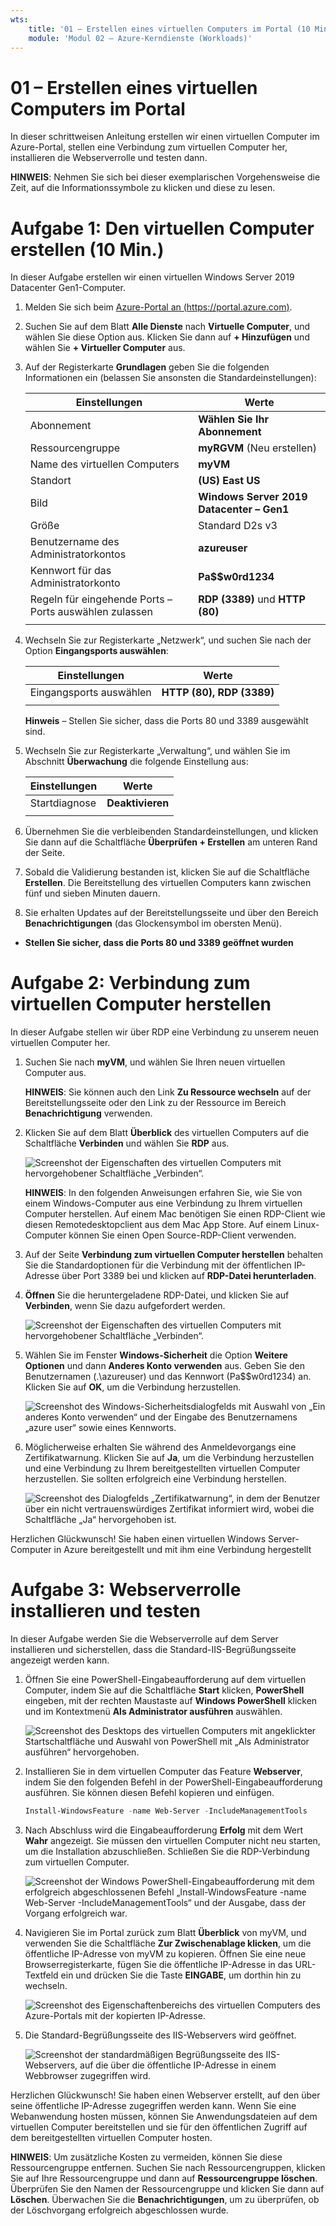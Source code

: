 ```yaml
---
wts:
    title: '01 – Erstellen eines virtuellen Computers im Portal (10 Min.)'
    module: 'Modul 02 – Azure-Kerndienste (Workloads)'
---
```

# 01 – Erstellen eines virtuellen Computers im Portal

In dieser schrittweisen Anleitung erstellen wir einen virtuellen Computer im Azure-Portal, stellen eine Verbindung zum virtuellen Computer her, installieren die Webserverrolle und testen dann. 

**HINWEIS**: Nehmen Sie sich bei dieser exemplarischen Vorgehensweise die Zeit, auf die Informationssymbole zu klicken und diese zu lesen. 

# Aufgabe 1: Den virtuellen Computer erstellen (10 Min.)

In dieser Aufgabe erstellen wir einen virtuellen Windows Server 2019 Datacenter Gen1-Computer. 

1. Melden Sie sich beim [Azure-Portal an (https://portal.azure.com)](https://portal.azure.com?azure-portal=true).

2. Suchen Sie auf dem Blatt **Alle Dienste** nach **Virtuelle Computer**, und wählen Sie diese Option aus. Klicken Sie dann auf **+ Hinzufügen** und wählen Sie **+ Virtueller Computer** aus.

3. Auf der Registerkarte **Grundlagen** geben Sie die folgenden Informationen ein (belassen Sie ansonsten die Standardeinstellungen):

    | Einstellungen | Werte |
    |  -- | -- |
    | Abonnement | **Wählen Sie Ihr Abonnement**|
    | Ressourcengruppe | **myRGVM** (Neu erstellen) |
    | Name des virtuellen Computers | **myVM** |
    | Standort | **(US) East US**|
    | Bild | **Windows Server 2019 Datacenter – Gen1**|
    | Größe | Standard D2s v3|
    | Benutzername des Administratorkontos | **azureuser** |
    | Kennwort für das Administratorkonto | **Pa$$w0rd1234**|
    | Regeln für eingehende Ports – Ports auswählen zulassen | **RDP (3389)** und **HTTP (80)**|
    | | |

4. Wechseln Sie zur Registerkarte „Netzwerk“, und suchen Sie nach der Option **Eingangsports auswählen**:

    | Einstellungen | Werte |
    | -- | -- |
    | Eingangsports auswählen | **HTTP (80), RDP (3389)**|
    | | |

    **Hinweis** – Stellen Sie sicher, dass die Ports 80 und 3389 ausgewählt sind.

5. Wechseln Sie zur Registerkarte „Verwaltung“, und wählen Sie im Abschnitt **Überwachung** die folgende Einstellung aus:

    | Einstellungen | Werte |
    | -- | -- |
    | Startdiagnose | **Deaktivieren**|
    | | |

6. Übernehmen Sie die verbleibenden Standardeinstellungen, und klicken Sie dann auf die Schaltfläche **Überprüfen + Erstellen** am unteren Rand der Seite.

7. Sobald die Validierung bestanden ist, klicken Sie auf die Schaltfläche **Erstellen**. Die Bereitstellung des virtuellen Computers kann zwischen fünf und sieben Minuten dauern.

8. Sie erhalten Updates auf der Bereitstellungsseite und über den Bereich **Benachrichtigungen** (das Glockensymbol im obersten Menü).

* **Stellen Sie sicher, dass die Ports 80 und 3389 geöffnet wurden**

# Aufgabe 2: Verbindung zum virtuellen Computer herstellen

In dieser Aufgabe stellen wir über RDP eine Verbindung zu unserem neuen virtuellen Computer her. 

1. Suchen Sie nach **myVM**, und wählen Sie Ihren neuen virtuellen Computer aus.

    **HINWEIS**: Sie können auch den Link **Zu Ressource wechseln** auf der Bereitstellungsseite oder den Link zu der Ressource im Bereich **Benachrichtigung** verwenden.

2. Klicken Sie auf dem Blatt **Überblick** des virtuellen Computers auf die Schaltfläche **Verbinden** und wählen Sie **RDP** aus.

    ![Screenshot der Eigenschaften des virtuellen Computers mit hervorgehobener Schaltfläche „Verbinden“.](../images/0101.png)

    **HINWEIS**: In den folgenden Anweisungen erfahren Sie, wie Sie von einem Windows-Computer aus eine Verbindung zu Ihrem virtuellen Computer herstellen. Auf einem Mac benötigen Sie einen RDP-Client wie diesen Remotedesktopclient aus dem Mac App Store. Auf einem Linux-Computer können Sie einen Open Source-RDP-Client verwenden.

2. Auf der Seite **Verbindung zum virtuellen Computer herstellen** behalten Sie die Standardoptionen für die Verbindung mit der öffentlichen IP-Adresse über Port 3389 bei und klicken auf **RDP-Datei herunterladen**.

3. **Öffnen** Sie die heruntergeladene RDP-Datei, und klicken Sie auf **Verbinden**, wenn Sie dazu aufgefordert werden. 

    ![Screenshot der Eigenschaften des virtuellen Computers mit hervorgehobener Schaltfläche „Verbinden“. ](../images/0102.png)

4. Wählen Sie im Fenster **Windows-Sicherheit** die Option **Weitere Optionen** und dann **Anderes Konto verwenden** aus. Geben Sie den Benutzernamen (.\azureuser) und das Kennwort (Pa$$w0rd1234) an. Klicken Sie auf **OK**, um die Verbindung herzustellen.

    ![Screenshot des Windows-Sicherheitsdialogfelds mit Auswahl von „Ein anderes Konto verwenden“ und der Eingabe des Benutzernamens „azure user“ sowie eines Kennworts.](../images/0103.png)

5. Möglicherweise erhalten Sie während des Anmeldevorgangs eine Zertifikatwarnung. Klicken Sie auf **Ja**, um die Verbindung herzustellen und eine Verbindung zu Ihrem bereitgestellten virtuellen Computer herzustellen. Sie sollten erfolgreich eine Verbindung herstellen.

    ![Screenshot des Dialogfelds „Zertifikatwarnung“, in dem der Benutzer über ein nicht vertrauenswürdiges Zertifikat informiert wird, wobei die Schaltfläche „Ja“ hervorgehoben ist. ](../images/0104.png)

Herzlichen Glückwunsch! Sie haben einen virtuellen Windows Server-Computer in Azure bereitgestellt und mit ihm eine Verbindung hergestellt

# Aufgabe 3: Webserverrolle installieren und testen

In dieser Aufgabe werden Sie die Webserverrolle auf dem Server installieren und sicherstellen, dass die Standard-IIS-Begrüßungsseite angezeigt werden kann.

1. Öffnen Sie eine PowerShell-Eingabeaufforderung auf dem virtuellen Computer, indem Sie auf die Schaltfläche **Start** klicken, **PowerShell** eingeben, mit der rechten Maustaste auf **Windows PowerShell** klicken und im Kontextmenü **Als Administrator ausführen** auswählen.

    ![Screenshot des Desktops des virtuellen Computers mit angeklickter Startschaltfläche und Auswahl von PowerShell mit „Als Administrator ausführen“ hervorgehoben.](../images/0105.png)

2. Installieren Sie in dem virtuellen Computer das Feature **Webserver**, indem Sie den folgenden Befehl in der PowerShell-Eingabeaufforderung ausführen. Sie können diesen Befehl kopieren und einfügen.

    ```PowerShell
    Install-WindowsFeature -name Web-Server -IncludeManagementTools
    ```
  
3. Nach Abschluss wird die Eingabeaufforderung **Erfolg** mit dem Wert **Wahr** angezeigt. Sie müssen den virtuellen Computer nicht neu starten, um die Installation abzuschließen. Schließen Sie die RDP-Verbindung zum virtuellen Computer.

    ![Screenshot der Windows PowerShell-Eingabeaufforderung mit dem erfolgreich abgeschlossenen Befehl „Install-WindowsFeature -name Web-Server -IncludeManagementTools“ und der Ausgabe, dass der Vorgang erfolgreich war.](../images/0106.png)

4. Navigieren Sie im Portal zurück zum Blatt **Überblick** von myVM, und verwenden Sie die Schaltfläche **Zur Zwischenablage klicken**, um die öffentliche IP-Adresse von myVM zu kopieren. Öffnen Sie eine neue Browserregisterkarte, fügen Sie die öffentliche IP-Adresse in das URL-Textfeld ein und drücken Sie die Taste **EINGABE**, um dorthin hin zu wechseln.

    ![Screenshot des Eigenschaftenbereichs des virtuellen Computers des Azure-Portals mit der kopierten IP-Adresse.](../images/0107.png)

5. Die Standard-Begrüßungsseite des IIS-Webservers wird geöffnet.

    ![Screenshot der standardmäßigen Begrüßungsseite des IIS-Webservers, auf die über die öffentliche IP-Adresse in einem Webbrowser zugegriffen wird.](../images/0108.png)

Herzlichen Glückwunsch! Sie haben einen Webserver erstellt, auf den über seine öffentliche IP-Adresse zugegriffen werden kann. Wenn Sie eine Webanwendung hosten müssen, können Sie Anwendungsdateien auf dem virtuellen Computer bereitstellen und sie für den öffentlichen Zugriff auf dem bereitgestellten virtuellen Computer hosten.


**HINWEIS**: Um zusätzliche Kosten zu vermeiden, können Sie diese Ressourcengruppe entfernen. Suchen Sie nach Ressourcengruppen, klicken Sie auf Ihre Ressourcengruppe und dann auf **Ressourcengruppe löschen**. Überprüfen Sie den Namen der Ressourcengruppe und klicken Sie dann auf **Löschen**. Überwachen Sie die **Benachrichtigungen**, um zu überprüfen, ob der Löschvorgang erfolgreich abgeschlossen wurde. 
